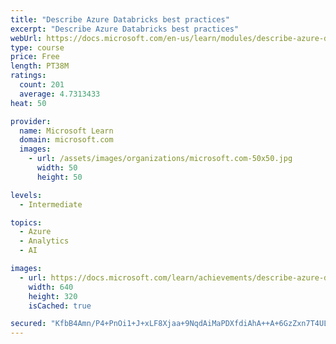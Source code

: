 ```yaml
---
title: "Describe Azure Databricks best practices"
excerpt: "Describe Azure Databricks best practices"
webUrl: https://docs.microsoft.com/en-us/learn/modules/describe-azure-databricks-best-practices/
type: course
price: Free
length: PT38M
ratings:
  count: 201
  average: 4.7313433
heat: 50

provider:
  name: Microsoft Learn
  domain: microsoft.com
  images:
    - url: /assets/images/organizations/microsoft.com-50x50.jpg
      width: 50
      height: 50

levels:
  - Intermediate

topics:
  - Azure
  - Analytics
  - AI

images:
  - url: https://docs.microsoft.com/learn/achievements/describe-azure-databricks-best-practices-social.png
    width: 640
    height: 320
    isCached: true

secured: "KfbB4Amn/P4+PnOi1+J+xLF8Xjaa+9NqdAiMaPDXfdiAhA++A+6GzZxn7T4ULvVH1kisnkSfbnoz/9aBLdcXfGg8nxdUjnhNjpJfEkxFccSl2QVNxchg/Jn1CWuBquzLhUhLT3nkv6Zf9R5X/L4jrIz3oFiUemScONMLPdhGPpBxFCuMI1SCHDSLC+ijD5/Bo96KKH9lgmJpUkQBRFAP8cIW8R/rCVWCxkZOSCXRE4mnrysMPCJTwWy6OJ4r41QGy2+CkXF00/Tr5mHBwkA4FAkmC8Bm5ZMnFpZ3Y/Q4bG2zB/Y7c9nLtxDmkEHHR2zjDF8oBVOsaBiK883UuG7Uvhzz8XNEOUMhg5UbrcL5/dFXWIQ1+MsjabZY+2+3z9y0OxkBgAaAba1I7ofbFHapFnlwzSzxymPug5lg1MQCHME=;jah7y6tdUrV3H61c82vLIg=="
---
```


